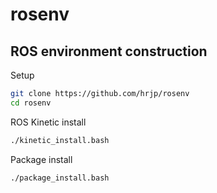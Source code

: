 # rosenv
ROS environment construction 
---
Setup
```bash
git clone https://github.com/hrjp/rosenv
cd rosenv
```
ROS Kinetic install
```bash
./kinetic_install.bash
```
Package install
```bash
./package_install.bash
```
